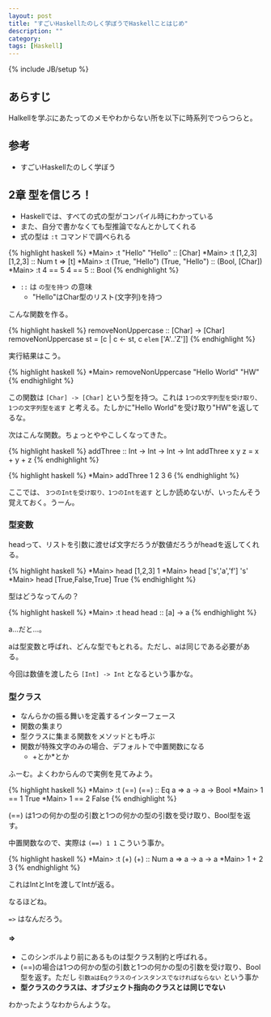 ```yaml
---
layout: post
title: "すごいHaskellたのしく学ぼうでHaskellことはじめ"
description: ""
category: 
tags: [Haskell]
---
```

{% include JB/setup %}

## あらすじ

Halkellを学ぶにあたってのメモやわからない所を以下に時系列でつらつらと。

## 参考

- すごいHaskellたのしく学ぼう

## 2章 型を信じろ！

- Haskellでは、すべての式の型がコンパイル時にわかっている
- また、自分で書かなくても型推論でなんとかしてくれる
- 式の型は `:t` コマンドで調べられる

{% highlight haskell %}
*Main> :t "Hello"
"Hello" :: [Char]
*Main> :t [1,2,3]
[1,2,3] :: Num t => [t]
*Main> :t (True, "Hello")
(True, "Hello") :: (Bool, [Char])
*Main> :t 4 == 5
4 == 5 :: Bool
{% endhighlight %}

- `::` は `の型を持つ` の意味
  - "Hello"はChar型のリスト(文字列)を持つ

こんな関数を作る。

{% highlight haskell %}
removeNonUppercase :: [Char] -> [Char]
removeNonUppercase st = [c | c <- st, c `elem` ['A'..'Z']]
{% endhighlight %}

実行結果はこう。

{% highlight haskell %}
*Main> removeNonUppercase "Hello World"
"HW"
{% endhighlight %}

この関数は `[Char] -> [Char]` という型を持つ。これは `1つの文字列型を受け取り、1つの文字列型を返す` と考える。たしかに"Hello World"を受け取り"HW"を返してるな。

次はこんな関数。ちょっとややこしくなってきた。

{% highlight haskell %}
addThree :: Int -> Int -> Int -> Int
addThree x y z = x + y + z
{% endhighlight %}

{% highlight haskell %}
*Main> addThree 1 2 3
6
{% endhighlight %}

ここでは、 `3つのIntを受け取り、1つのIntを返す` としか読めないが、いったんそう覚えておく。うーん。

### 型変数

headって、リストを引数に渡せば文字だろうが数値だろうがheadを返してくれる。

{% highlight haskell %}
*Main> head [1,2,3]
1
*Main> head ['s','a','f']
's'
*Main> head [True,False,True]
True
{% endhighlight %}

型はどうなってんの？

{% highlight haskell %}
*Main> :t head
head :: [a] -> a
{% endhighlight %}

a…だと…。

aは型変数と呼ばれ、どんな型でもとれる。ただし、aは同じである必要がある。

今回は数値を渡したら `[Int] -> Int` となるという事かな。

### 型クラス

- なんらかの振る舞いを定義するインターフェース
- 関数の集まり
- 型クラスに集まる関数をメソッドとも呼ぶ
- 関数が特殊文字のみの場合、デフォルトで中置関数になる
  - +とか*とか

ふーむ。よくわからんので実例を見てみよう。

{% highlight haskell %}
*Main> :t (==)
(==) :: Eq a => a -> a -> Bool
*Main> 1 == 1
True
*Main> 1 == 2
False
{% endhighlight %}

(==) は1つの何かの型の引数と1つの何かの型の引数を受け取り、Bool型を返す。

中置関数なので、実際は `(==) 1 1` こういう事か。

{% highlight haskell %}
*Main> :t (+)
(+) :: Num a => a -> a -> a
*Main> 1 + 2
3
{% endhighlight %}

これはIntとIntを渡してIntが返る。

なるほどね。

`=>` はなんだろう。

#### =>

- このシンボルより前にあるものは型クラス制約と呼ばれる。
- (==)の場合は1つの何かの型の引数と1つの何かの型の引数を受け取り、Bool型を返す。ただし `引数aはEqクラスのインスタンスでなければならない` という事か
- **型クラスのクラスは、オブジェクト指向のクラスとは同じでない** 

わかったようなわからんような。
